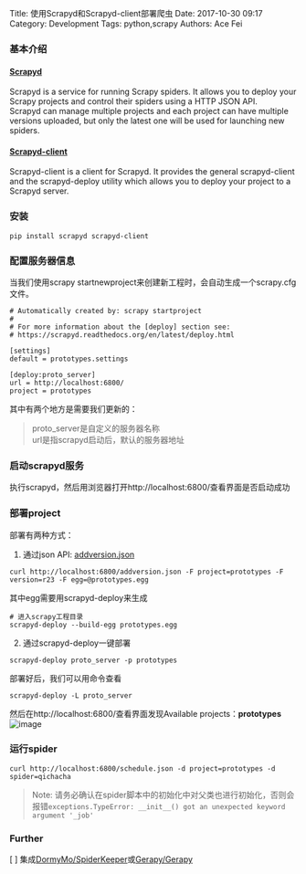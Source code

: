 Title: 使用Scrapyd和Scrapyd-client部署爬虫
Date: 2017-10-30 09:17
Category: Development
Tags: python,scrapy
Authors: Ace Fei

### 基本介绍
#### [Scrapyd](https://github.com/scrapy/scrapyd)
Scrapyd is a service for running Scrapy spiders.
It allows you to deploy your Scrapy projects and control their spiders using a HTTP JSON API.    
Scrapyd can manage multiple projects and each project can have multiple versions uploaded, but only the latest one will be used for launching new spiders.

#### [Scrapyd-client](https://github.com/scrapy/scrapyd-client)
Scrapyd-client is a client for Scrapyd. It provides the general scrapyd-client and the scrapyd-deploy utility which allows you to deploy your project to a Scrapyd server.

### 安装
```
pip install scrapyd scrapyd-client
```

### 配置服务器信息
当我们使用scrapy startnewproject来创建新工程时，会自动生成一个scrapy.cfg文件。
```
# Automatically created by: scrapy startproject
#
# For more information about the [deploy] section see:
# https://scrapyd.readthedocs.org/en/latest/deploy.html

[settings]
default = prototypes.settings

[deploy:proto_server]
url = http://localhost:6800/
project = prototypes
```
其中有两个地方是需要我们更新的：
> proto_server是自定义的服务器名称         
> url是指scrapyd启动后，默认的服务器地址


### 启动scrapyd服务
执行scrapyd，然后用浏览器打开http://localhost:6800/查看界面是否启动成功

### 部署project
部署有两种方式：
1. 通过json API:
[addversion.json](http://scrapyd.readthedocs.io/en/stable/api.html?highlight=egg#addversion-json) 
```
curl http://localhost:6800/addversion.json -F project=prototypes -F version=r23 -F egg=@prototypes.egg
```
其中egg需要用scrapyd-deploy来生成
```
# 进入scrapy工程目录
scrapyd-deploy --build-egg prototypes.egg
```

2. 通过scrapyd-deploy一键部署
```
scrapyd-deploy proto_server -p prototypes
```

部署好后，我们可以用命令查看
```
scrapyd-deploy -L proto_server
```

然后在http://localhost:6800/查看界面发现Available projects：**prototypes**    
![image](http://note.youdao.com/favicon.ico)

### 运行spider
```
curl http://localhost:6800/schedule.json -d project=prototypes -d spider=qichacha
```
> Note:
请务必确认在spider脚本中的初始化中对父类也进行初始化，否则会报错`exceptions.TypeError: __init__() got an unexpected keyword argument '_job'`

### Further
[ ]  集成[DormyMo/SpiderKeeper](https://github.com/DormyMo/SpiderKeeper)或[Gerapy/Gerapy](https://github.com/Gerapy/Gerapy)

